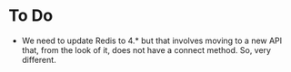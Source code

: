 To Do
=====

* We need to update Redis to 4.* but that involves moving to a new API that, from the look of it,
  does not have a connect method.  So, very different.
